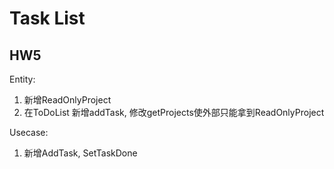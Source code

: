 # Task List 


## HW5

Entity:

1. 新增ReadOnlyProject
2. 在ToDoList 新增addTask, 修改getProjects使外部只能拿到ReadOnlyProject

Usecase:
1. 新增AddTask, SetTaskDone
